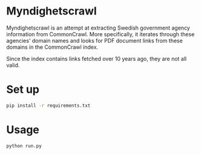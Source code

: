 # Myndighetscrawl

Myndighetscrawl is an attempt at extracting Swedish government agency information from CommonCrawl. More specifically, it iterates through these agencies' domain names and looks for PDF document links from these domains in the CommonCrawl index.

Since the index contains links fetched over 10 years ago, they are not all valid.

# Set up

```bash
pip install -r requirements.txt
```

# Usage

```bash
python run.py
```
